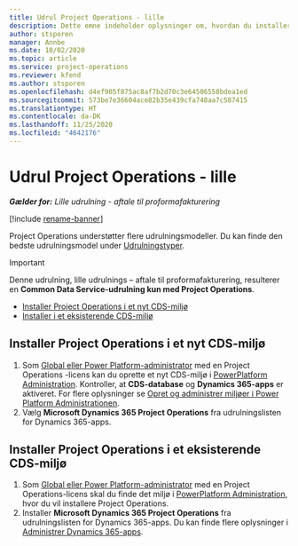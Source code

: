 ```yaml
---
title: Udrul Project Operations - lille
description: Dette emne indeholder oplysninger om, hvordan du installerer den lille udrulning af Project Operations - aftale til proformafakturering.
author: stsporen
manager: Annbe
ms.date: 10/02/2020
ms.topic: article
ms.service: project-operations
ms.reviewer: kfend
ms.author: stsporen
ms.openlocfilehash: d4ef905f875ac8af7b2d70c3e64506558bdea1ed
ms.sourcegitcommit: 573be7e36604ace82b35e439cfa748aa7c587415
ms.translationtype: HT
ms.contentlocale: da-DK
ms.lasthandoff: 11/25/2020
ms.locfileid: "4642176"
---
```

# <a name="deploy-project-operations---lite"></a>Udrul Project Operations - lille

_**Gælder for:** Lille udrulning - aftale til proformafakturering_

[!include [rename-banner](~/includes/cc-data-platform-banner.md)]

Project Operations understøtter flere udrulningsmodeller. Du kan finde den bedste udrulningsmodel under [Udrulningstyper](determine-deployment-type.md).


> [!IMPORTANT]
> Denne udrulning, lille udrulnings – aftale til proformafakturering, resulterer en **Common Data Service-udrulning kun med Project Operations**.

- [Installer Project Operations i et nyt CDS-miljø](#new)
- [Installer i et eksisterende CDS-miljø](#existing)



## <a name="install-project-operations-to-a-new-cds-environment"></a><a name="new"></a>Installer Project Operations i et nyt CDS-miljø

1. Som [Global eller Power Platform-administrator](https://docs.microsoft.com/power-platform/admin/global-service-administrators-can-administer-without-license) med en Project Operations -licens kan du oprette et nyt CDS-miljø i [PowerPlatform Administration](https://admin.powerplatform.com). Kontroller, at **CDS-database** og **Dynamics 365-apps** er aktiveret. For flere oplysninger se [Opret og administrer miljøer i Power Platform Administrationen](https://docs.microsoft.com/power-platform/admin/create-environment#create-an-environment-in-the-power-platform-admin-center).
2. Vælg **Microsoft Dynamics 365 Project Operations** fra udrulningslisten for Dynamics 365-apps.


## <a name="install-project-operations-to-an-existing-cds-environment"></a><a name="existing"></a>Installer Project Operations i et eksisterende CDS-miljø

1. Som [Global eller Power Platform-administrator](https://docs.microsoft.com/power-platform/admin/global-service-administrators-can-administer-without-license) med en Project Operations-licens skal du finde det miljø i [PowerPlatform Administration](https://admin.powerplatform.com), hvor du vil installere Project Operations.
2. Installer **Microsoft Dynamics 365 Project Operations** fra udrulningslisten for Dynamics 365-apps. Du kan finde flere oplysninger i [Administrer Dynamics 365-apps](https://docs.microsoft.com/power-platform/admin/manage-apps).


